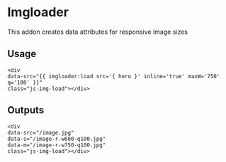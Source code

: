 # Imgloader

This addon creates data attributes for responsive image sizes

## Usage

```
<div
data-src="{{ imgloader:load src='{ hero }' inline='true' maxW='750' q='100' }}"
class="js-img-load"></div>
```

## Outputs

```
<div
data-src="/image.jpg"
data-s="/image-r-w600-q100.jpg"
data-m="/image-r-w750-q100.jpg"
class="js-img-load"></div>
```
